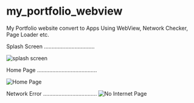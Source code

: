 # my_portfolio_webview
My Portfolio website convert to Apps Using WebView, Network Checker, Page Loader etc.



Splash Screen .................................

![splash screen](https://github.com/user-attachments/assets/ae3d6390-5dcd-4365-9304-50b6a141d72e)


Home Page .......................................

![Home Page](https://github.com/user-attachments/assets/82434b5f-5518-4547-adb0-7dbf7f35bf48)


Network Error ...................................
![No Internet Page](https://github.com/user-attachments/assets/d96998a7-79b9-468f-96d5-4283fad9ea67)
